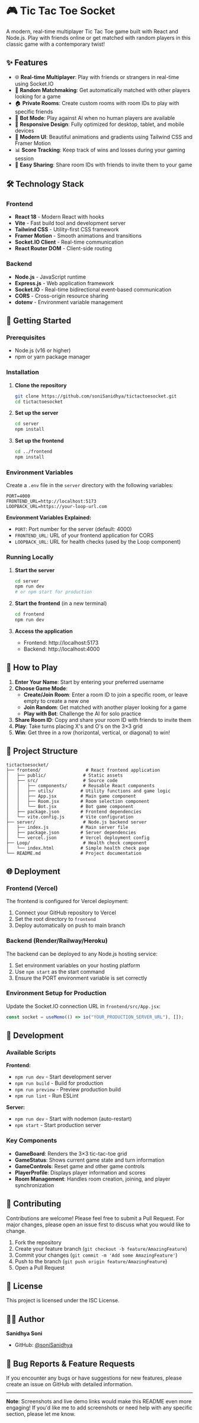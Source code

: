 # 🎮 Tic Tac Toe Socket

A modern, real-time multiplayer Tic Tac Toe game built with React and Node.js. Play with friends online or get matched with random players in this classic game with a contemporary twist!

## ✨ Features

- 🌐 **Real-time Multiplayer**: Play with friends or strangers in real-time using Socket.IO
- 🎲 **Random Matchmaking**: Get automatically matched with other players looking for a game
- 🏠 **Private Rooms**: Create custom rooms with room IDs to play with specific friends
- 🤖 **Bot Mode**: Play against AI when no human players are available
- 📱 **Responsive Design**: Fully optimized for desktop, tablet, and mobile devices
- 🎨 **Modern UI**: Beautiful animations and gradients using Tailwind CSS and Framer Motion
- 📊 **Score Tracking**: Keep track of wins and losses during your gaming session
- 🔗 **Easy Sharing**: Share room IDs with friends to invite them to your game

## 🛠️ Technology Stack

### Frontend
- **React 18** - Modern React with hooks
- **Vite** - Fast build tool and development server
- **Tailwind CSS** - Utility-first CSS framework
- **Framer Motion** - Smooth animations and transitions
- **Socket.IO Client** - Real-time communication
- **React Router DOM** - Client-side routing

### Backend
- **Node.js** - JavaScript runtime
- **Express.js** - Web application framework
- **Socket.IO** - Real-time bidirectional event-based communication
- **CORS** - Cross-origin resource sharing
- **dotenv** - Environment variable management

## 🚀 Getting Started

### Prerequisites

- Node.js (v16 or higher)
- npm or yarn package manager

### Installation

1. **Clone the repository**
   ```bash
   git clone https://github.com/soniSanidhya/tictactoesocket.git
   cd tictactoesocket
   ```

2. **Set up the server**
   ```bash
   cd server
   npm install
   ```

3. **Set up the frontend**
   ```bash
   cd ../frontend
   npm install
   ```

### Environment Variables

Create a `.env` file in the `server` directory with the following variables:

```env
PORT=4000
FRONTEND_URL=http://localhost:5173
LOOPBACK_URL=https://your-loop-url.com
```

**Environment Variables Explained:**
- `PORT`: Port number for the server (default: 4000)
- `FRONTEND_URL`: URL of your frontend application for CORS
- `LOOPBACK_URL`: URL for health checks (used by the Loop component)

### Running Locally

1. **Start the server**
   ```bash
   cd server
   npm run dev
   # or npm start for production
   ```

2. **Start the frontend** (in a new terminal)
   ```bash
   cd frontend
   npm run dev
   ```

3. **Access the application**
   - Frontend: http://localhost:5173
   - Backend: http://localhost:4000

## 🎯 How to Play

1. **Enter Your Name**: Start by entering your preferred username
2. **Choose Game Mode**:
   - **Create/Join Room**: Enter a room ID to join a specific room, or leave empty to create a new one
   - **Join Random**: Get matched with another player looking for a game
   - **Play with Bot**: Challenge the AI for solo practice
3. **Share Room ID**: Copy and share your room ID with friends to invite them
4. **Play**: Take turns placing X's and O's on the 3×3 grid
5. **Win**: Get three in a row (horizontal, vertical, or diagonal) to win!

## 📁 Project Structure

```
tictactoesocket/
├── frontend/                 # React frontend application
│   ├── public/              # Static assets
│   ├── src/                 # Source code
│   │   ├── components/      # Reusable React components
│   │   ├── utils/          # Utility functions and game logic
│   │   ├── App.jsx         # Main game component
│   │   ├── Room.jsx        # Room selection component
│   │   └── Bot.jsx         # Bot game component
│   ├── package.json        # Frontend dependencies
│   └── vite.config.js      # Vite configuration
├── server/                  # Node.js backend server
│   ├── index.js            # Main server file
│   ├── package.json        # Server dependencies
│   └── vercel.json         # Vercel deployment config
├── Loop/                    # Health check component
│   └── index.html          # Simple health check page
└── README.md               # Project documentation
```

## 🌐 Deployment

### Frontend (Vercel)
The frontend is configured for Vercel deployment:
1. Connect your GitHub repository to Vercel
2. Set the root directory to `frontend`
3. Deploy automatically on push to main branch

### Backend (Render/Railway/Heroku)
The backend can be deployed to any Node.js hosting service:
1. Set environment variables on your hosting platform
2. Use `npm start` as the start command
3. Ensure the PORT environment variable is set correctly

### Environment Setup for Production
Update the Socket.IO connection URL in `frontend/src/App.jsx`:
```javascript
const socket = useMemo(() => io("YOUR_PRODUCTION_SERVER_URL"), []);
```

## 🔧 Development

### Available Scripts

**Frontend:**
- `npm run dev` - Start development server
- `npm run build` - Build for production
- `npm run preview` - Preview production build
- `npm run lint` - Run ESLint

**Server:**
- `npm run dev` - Start with nodemon (auto-restart)
- `npm start` - Start production server

### Key Components

- **GameBoard**: Renders the 3×3 tic-tac-toe grid
- **GameStatus**: Shows current game state and turn information
- **GameControls**: Reset game and other game controls
- **PlayerProfile**: Displays player information and scores
- **Room Management**: Handles room creation, joining, and player synchronization

## 🤝 Contributing

Contributions are welcome! Please feel free to submit a Pull Request. For major changes, please open an issue first to discuss what you would like to change.

1. Fork the repository
2. Create your feature branch (`git checkout -b feature/AmazingFeature`)
3. Commit your changes (`git commit -m 'Add some AmazingFeature'`)
4. Push to the branch (`git push origin feature/AmazingFeature`)
5. Open a Pull Request

## 📝 License

This project is licensed under the ISC License.

## 👨‍💻 Author

**Sanidhya Soni**
- GitHub: [@soniSanidhya](https://github.com/soniSanidhya)

## 🐛 Bug Reports & Feature Requests

If you encounter any bugs or have suggestions for new features, please create an issue on GitHub with detailed information.

---

**Note**: Screenshots and live demo links would make this README even more engaging! If you'd like me to add screenshots or need help with any specific section, please let me know.